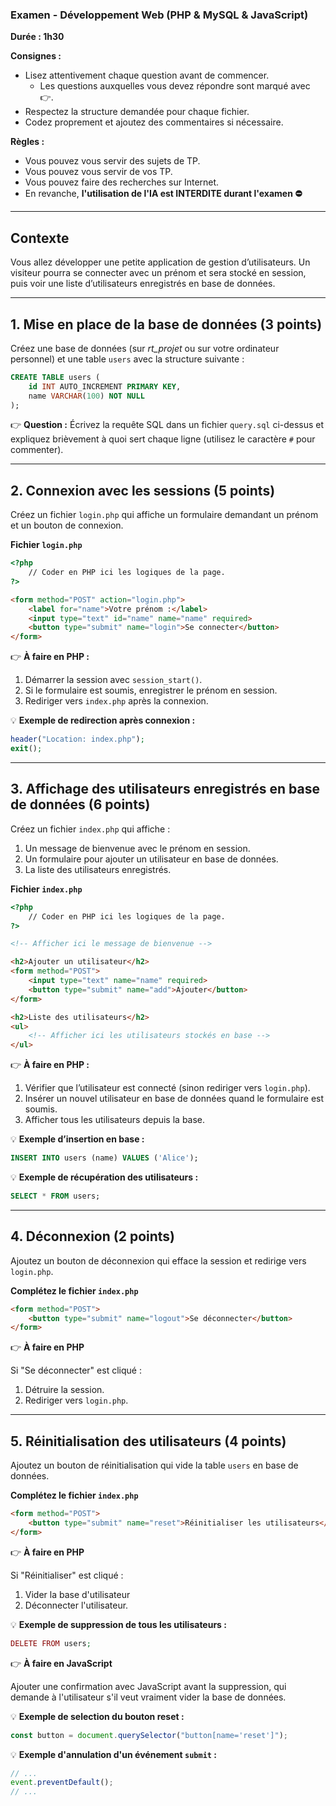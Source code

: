 ### Examen - Développement Web (PHP & MySQL & JavaScript)

**Durée : 1h30**

**Consignes :**

- Lisez attentivement chaque question avant de commencer.
    - Les questions auxquelles vous devez répondre sont marqué avec 👉.
- Respectez la structure demandée pour chaque fichier.
- Codez proprement et ajoutez des commentaires si nécessaire.

**Règles :**
- Vous pouvez vous servir des sujets de TP.
- Vous pouvez vous servir de vos TP.
- Vous pouvez faire des recherches sur Internet.
- En revanche, **l'utilisation de l'IA est INTERDITE durant l'examen ⛔**

---

## **Contexte**

Vous allez développer une petite application de gestion d’utilisateurs.
Un visiteur pourra se connecter avec un prénom et sera stocké en session, puis voir une liste d’utilisateurs enregistrés en base de données.

---

## **1. Mise en place de la base de données (3 points)**

Créez une base de données (sur *rt_projet* ou sur votre ordinateur personnel) et une table `users` avec la structure suivante :

```sql
CREATE TABLE users (
    id INT AUTO_INCREMENT PRIMARY KEY,
    name VARCHAR(100) NOT NULL
);
```

👉 **Question :** Écrivez la requête SQL dans un fichier `query.sql` ci-dessus et expliquez brièvement à quoi sert chaque ligne (utilisez le caractère `#` pour commenter).

---

## **2. Connexion avec les sessions (5 points)**

Créez un fichier `login.php` qui affiche un formulaire demandant un prénom et un bouton de connexion.

**Fichier `login.php`**

```html
<?php
    // Coder en PHP ici les logiques de la page.
?>

<form method="POST" action="login.php">
    <label for="name">Votre prénom :</label>
    <input type="text" id="name" name="name" required>
    <button type="submit" name="login">Se connecter</button>
</form>
```

👉 **À faire en PHP :**

1. Démarrer la session avec `session_start()`.
2. Si le formulaire est soumis, enregistrer le prénom en session.
3. Rediriger vers `index.php` après la connexion.

💡 **Exemple de redirection après connexion :**

```php
header("Location: index.php");
exit();
```

---

## **3. Affichage des utilisateurs enregistrés en base de données (6 points)**

Créez un fichier `index.php` qui affiche :

1. Un message de bienvenue avec le prénom en session.
2. Un formulaire pour ajouter un utilisateur en base de données.
3. La liste des utilisateurs enregistrés.

**Fichier `index.php`**

```html
<?php
    // Coder en PHP ici les logiques de la page.
?>

<!-- Afficher ici le message de bienvenue -->

<h2>Ajouter un utilisateur</h2>
<form method="POST">
    <input type="text" name="name" required>
    <button type="submit" name="add">Ajouter</button>
</form>

<h2>Liste des utilisateurs</h2>
<ul>
    <!-- Afficher ici les utilisateurs stockés en base -->
</ul>
```

👉 **À faire en PHP :**

1. Vérifier que l’utilisateur est connecté (sinon rediriger vers `login.php`).
2. Insérer un nouvel utilisateur en base de données quand le formulaire est soumis.
3. Afficher tous les utilisateurs depuis la base.

💡 **Exemple d’insertion en base :**

```sql
INSERT INTO users (name) VALUES ('Alice');
```

💡 **Exemple de récupération des utilisateurs :**

```sql
SELECT * FROM users;
```

---

## **4. Déconnexion (2 points)**

Ajoutez un bouton de déconnexion qui efface la session et redirige vers `login.php`.

**Complétez le fichier `index.php`**

```html
<form method="POST">
    <button type="submit" name="logout">Se déconnecter</button>
</form>
```

👉 **À faire en PHP**

Si "Se déconnecter" est cliqué :

1. Détruire la session.
2. Rediriger vers `login.php`.

---

## **5. Réinitialisation des utilisateurs (4 points)**

Ajoutez un bouton de réinitialisation qui vide la table `users` en base de données.

**Complétez le fichier `index.php`**

```html
<form method="POST">
    <button type="submit" name="reset">Réinitialiser les utilisateurs</button>
</form>
```

👉 **À faire en PHP**

Si "Réinitialiser" est cliqué :

1. Vider la base d'utilisateur
2. Déconnecter l'utilisateur.

💡 **Exemple de suppression de tous les utilisateurs :**

```php
DELETE FROM users;
```

👉 **À faire en JavaScript**

Ajouter une confirmation avec JavaScript avant la suppression, qui demande à l'utilisateur s'il veut vraiment vider la base de données.

💡 **Exemple de selection du bouton reset :**

```javascript
const button = document.querySelector("button[name='reset']");
```

💡 **Exemple d'annulation d'un événement `submit` :**

```javascript
// ...
event.preventDefault();
// ...
```
